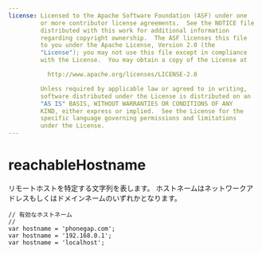 ```yaml
---
license: Licensed to the Apache Software Foundation (ASF) under one
         or more contributor license agreements.  See the NOTICE file
         distributed with this work for additional information
         regarding copyright ownership.  The ASF licenses this file
         to you under the Apache License, Version 2.0 (the
         "License"); you may not use this file except in compliance
         with the License.  You may obtain a copy of the License at

           http://www.apache.org/licenses/LICENSE-2.0

         Unless required by applicable law or agreed to in writing,
         software distributed under the License is distributed on an
         "AS IS" BASIS, WITHOUT WARRANTIES OR CONDITIONS OF ANY
         KIND, either express or implied.  See the License for the
         specific language governing permissions and limitations
         under the License.
---
```


reachableHostname
=================

リモートホストを特定する文字列を表します。
ホストネームはネットワークアドレスもしくはドメインネームのいずれかとなります。


    // 有効なホストネーム
    //
    var hostname = 'phonegap.com';
    var hostname = '192.168.0.1';
    var hostname = 'localhost';
